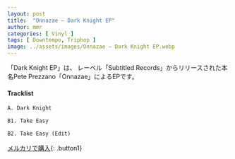 ```yaml
---
layout: post
title:  "Onnazae – Dark Knight EP"
author: mmr
categories: [ Vinyl ]
tags: [ Downtempo, Triphop ]
image: ../assets/images/Onnazae – Dark Knight EP.webp
---
```


「Dark Knight EP」は、
レーベル「Subtitled Records」からリリースされた本名Pete Prezzano「Onnazae」によるEPです。


#### Tracklist
```md
A. Dark Knight

B1. Take Easy

B2. Take Easy (Edit)
```

[メルカリで購入](https://jp.mercari.com/item/m84648505475?afid=6142608987){: .button1}

